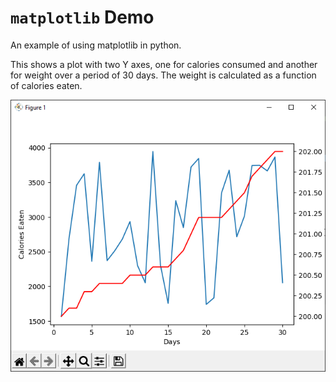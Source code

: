 # `matplotlib` Demo

An example of using matplotlib in python.

This shows a plot with two Y axes, one for calories consumed and another for weight over a period of 30 days. The weight is calculated as a function of calories eaten.

![Weight and Calories per Day](./example1.png)
